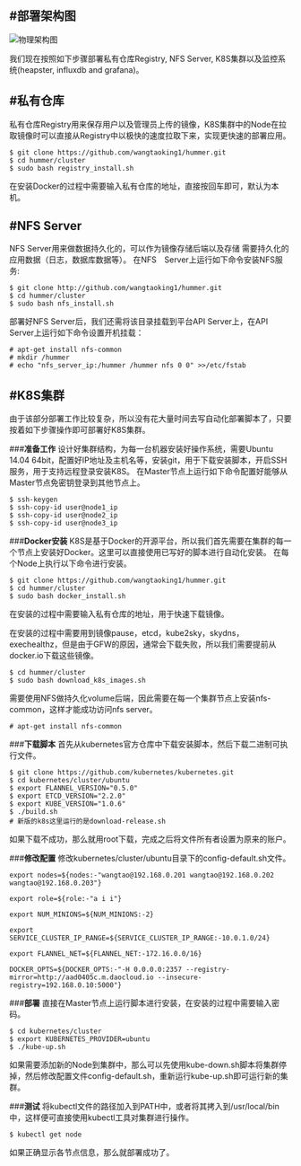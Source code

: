 #**部署架构图**
---
![物理架构图](http://img.blog.csdn.net/20151031165906356)

我们现在按照如下步骤部署私有仓库Registry, NFS Server, K8S集群以及监控系统(heapster, influxdb and grafana)。

#**私有仓库**
---
私有仓库Registry用来保存用户以及管理员上传的镜像，K8S集群中的Node在拉取镜像时可以直接从Registry中以极快的速度拉取下来，实现更快速的部署应用。

	$ git clone https://github.com/wangtaoking1/hummer.git
	$ cd hummer/cluster
	$ sudo bash registry_install.sh

在安装Docker的过程中需要输入私有仓库的地址，直接按回车即可，默认为本机。

#**NFS Server**
---
NFS Server用来做数据持久化的，可以作为镜像存储后端以及存储
需要持久化的应用数据（日志，数据库数据等）。
在NFS　Server上运行如下命令安装NFS服务:

	$ git clone http://github.com/wangtaoking1/hummer.git
	$ cd hummer/cluster
	$ sudo bash nfs_install.sh

部署好NFS Server后，我们还需将该目录挂载到平台API Server上，在API Server上运行如下命令设置开机挂载：

	# apt-get install nfs-common
	# mkdir /hummer
	# echo "nfs_server_ip:/hummer /hummer nfs 0 0" >>/etc/fstab

#**K8S集群**
---
由于该部分部署工作比较复杂，所以没有花大量时间去写自动化部署脚本了，只要按着如下步骤操作即可部署好K8S集群。

###**准备工作**
设计好集群结构，为每一台机器安装好操作系统，需要Ubuntu 14.04 64bit，配置好IP地址及主机名等，安装git，用于下载安装脚本，开启SSH服务，用于支持远程登录安装K8S。
在Master节点上运行如下命令配置好能够从Master节点免密钥登录到其他节点上。

	$ ssh-keygen
	$ ssh-copy-id user@node1_ip
	$ ssh-copy-id user@node2_ip
	$ ssh-copy-id user@node3_ip

###**Docker安装**
K8S是基于Docker的开源平台，所以我们首先需要在集群的每一个节点上安装好Docker。这里可以直接使用已写好的脚本进行自动化安装。
在每个Node上执行以下命令进行安装。

	$ git clone https://github.com/wangtaoking1/hummer.git
	$ cd hummer/cluster
	$ sudo bash docker_install.sh
在安装的过程中需要输入私有仓库的地址，用于快速下载镜像。

在安装的过程中需要用到镜像pause，etcd，kube2sky，skydns，exechealthz，但是由于GFW的原因，通常会下载失败，所以我们需要提前从docker.io下载这些镜像。

	$ cd hummer/cluster
	$ sudo bash download_k8s_images.sh

需要使用NFS做持久化volume后端，因此需要在每一个集群节点上安装nfs-common，这样才能成功访问nfs server。

	# apt-get install nfs-common


###**下载脚本**
首先从kubernetes官方仓库中下载安装脚本，然后下载二进制可执行文件。

	$ git clone https://github.com/kubernetes/kubernetes.git
	$ cd kubernetes/cluster/ubuntu
	$ export FLANNEL_VERSION="0.5.0"
	$ export ETCD_VERSION="2.2.0"
	$ export KUBE_VERSION="1.0.6"
	$ ./build.sh
	# 新版的k8s这里运行的是download-release.sh

如果下载不成功，那么就用root下载，完成之后将文件所有者设置为原来的账户。

###**修改配置**
修改kubernetes/cluster/ubuntu目录下的config-default.sh文件。

	export nodes=${nodes:-"wangtao@192.168.0.201 wangtao@192.168.0.202 wangtao@192.168.0.203"}

	export role=${role:-"a i i"}

	export NUM_MINIONS=${NUM_MINIONS:-2}

	export SERVICE_CLUSTER_IP_RANGE=${SERVICE_CLUSTER_IP_RANGE:-10.0.1.0/24}

	export FLANNEL_NET=${FLANNEL_NET:-172.16.0.0/16}

	DOCKER_OPTS=${DOCKER_OPTS:-"-H 0.0.0.0:2357 --registry-mirror=http://aad0405c.m.daocloud.io --insecure-registry=192.168.0.10:5000"}

###**部署**
直接在Master节点上运行脚本进行安装，在安装的过程中需要输入密码。

	$ cd kubernetes/cluster
	$ export KUBERNETES_PROVIDER=ubuntu
	$ ./kube-up.sh

如果需要添加新的Node到集群中，那么可以先使用kube-down.sh脚本将集群停掉，然后修改配置文件config-default.sh，重新运行kube-up.sh即可运行新的集群。

###**测试**
将kubectl文件的路径加入到PATH中，或者将其拷入到/usr/local/bin中，这样便可直接使用kubectl工具对集群进行操作。

	$ kubectl get node
如果正确显示各节点信息，那么就部署成功了。



